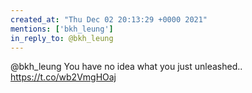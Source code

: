 ```yaml
---
created_at: "Thu Dec 02 20:13:29 +0000 2021"
mentions: ['bkh_leung']
in_reply_to: @bkh_leung
---
```


@bkh_leung You have no idea what you just unleashed.. https://t.co/wb2VmgHOaj